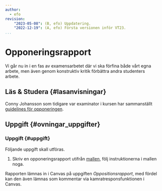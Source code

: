 ```yaml
---
author:
  - efo
revision:
    "2023-05-08": (B, efo) Uppdatering.
    "2022-12-19": (A, efo) Första versionen inför VT23.
...
```

Opponeringsrapport
====================================

Vi går nu in i en fas av examensarbetet där vi ska förfina både vårt egna arbete, men även genom konstruktiv kritik förbättra andra studenters arbete.



<!--more-->



Läs & Studera  {#lasanvisningar}
---------------------------------

Conny Johansson som tidigare var examinator i kursen har sammanställt [guidelines för opponeringen](https://drive.google.com/file/d/0ByJ-Zb8R9RVmcGdsak5EQ2R2eEJPX0YtTzhpdGNHYmJhUUZV/view?resourcekey=0-El9DnnOqRHK2vau9w3EBig).



Uppgift {#ovningar_uppgifter}
-------------------------------------------

### Uppgift {#uppgift}

Följande uppgift skall utföras.

1. Skriv en opponeringsrapport utifrån [mallen](https://docs.google.com/document/d/1mL0ecStktQKtNNfhFlueQKFfCC5aBHmObUBXuKnyn3M/edit), följ instruktionerna i mallen noga.

Rapporten lämnas in i Canvas på uppgiften _Oppositionsrapport_, med fördel kan den även lämnas som kommentar via kamratresponsfunktionen i Canvas.
